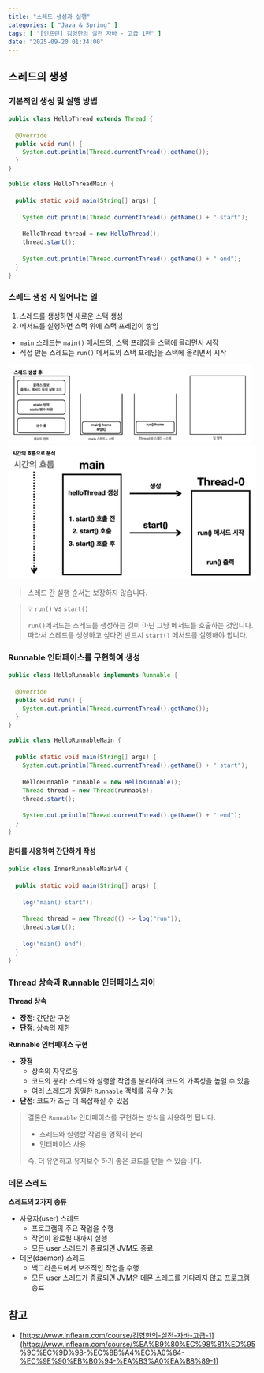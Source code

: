 ```yaml
---
title: "스레드 생성과 실행"
categories: [ "Java & Spring" ]
tags: [ "[인프런] 김영한의 실전 자바 - 고급 1편" ]
date: "2025-09-20 01:34:00"
---
```


## 스레드의 생성

### 기본적인 생성 및 실행 방법

```java
public class HelloThread extends Thread {

  @Override
  public void run() {
    System.out.println(Thread.currentThread().getName());
  }
}
```

```java
public class HelloThreadMain {

  public static void main(String[] args) {

    System.out.println(Thread.currentThread().getName() + " start");

    HelloThread thread = new HelloThread();
    thread.start();

    System.out.println(Thread.currentThread().getName() + " end");
  }
}
```

### 스레드 생성 시 일어나는 일

1. 스레드를 생성하면 새로운 스택 생성
2. 메서드를 실행하면 스택 위에 스택 프레임이 쌓임

- `main` 스레드는 `main()` 메서드의, 스택 프레임을 스택에 올리면서 시작
- 직접 만든 스레드는 `run()` 메서드의 스택 프레임을 스택에 올리면서 시작

![](/assets/img/posts/2025/09/2025-09-20-스레드-생성과-실행/670998827351000.png)
![](/assets/img/posts/2025/09/2025-09-20-스레드-생성과-실행/671006454535000.png)

> 스레드 간 실행 순서는 보장하지 않습니다.

> 💡 `run()` vs `start()`
>
> `run()`메서드는 스레드를 생성하는 것이 아닌 그냥 메서드를 호출하는 것입니다. 따라서 스레드를 생성하고 싶다면 반드시 `start()` 메서드를 실행해야 합니다.

### Runnable 인터페이스를 구현하여 생성

```java
public class HelloRunnable implements Runnable {

  @Override
  public void run() {
    System.out.println(Thread.currentThread().getName());
  }
}
```

```java
public class HelloRunnableMain {

  public static void main(String[] args) {
    System.out.println(Thread.currentThread().getName() + " start");

    HelloRunnable runnable = new HelloRunnable();
    Thread thread = new Thread(runnable);
    thread.start();

    System.out.println(Thread.currentThread().getName() + " end");
  }
}
```

#### 람다를 사용하여 간단하게 작성

```java
public class InnerRunnableMainV4 {

  public static void main(String[] args) {

    log("main() start");

    Thread thread = new Thread(() -> log("run"));
    thread.start();

    log("main() end");
  }
}
```

### Thread 상속과 Runnable 인터페이스 차이

**Thread 상속**

- **장점**: 간단한 구현
- **단점**: 상속의 제한

**Runnable 인터페이스 구현**

- **장점**
  - 상속의 자유로움
  - 코드의 분리: 스레드와 실행할 작업을 분리하여 코드의 가독성을 높일 수 있음
  - 여러 스레드가 동일한 `Runnable` 객체를 공유 가능
- **단점**: 코드가 조금 더 복잡해질 수 있음

> 결론은 `Runnable` 인터페이스를 구현하는 방식을 사용하면 됩니다.
>
> - 스레드와 실행할 작업을 명확히 분리
> - 인터페이스 사용
>
> 즉, 더 유연하고 유지보수 하기 좋은 코드를 만들 수 있습니다.

### 데몬 스레드

**스레드의 2가지 종류**

- 사용자(user) 스레드
  - 프로그램의 주요 작업을 수행
  - 작업이 완료될 때까지 실행
  - 모든 user 스레드가 종료되면 JVM도 종료
- 데몬(daemon) 스레드
  - 백그라운드에서 보조적인 작업을 수행
  - 모든 user 스레드가 종료되면 JVM은 데몬 스레드를 기다리지 않고 프로그램 종료

## 참고

- [https://www.inflearn.com/course/김영한의-실전-자바-고급-1](https://www.inflearn.com/course/%EA%B9%80%EC%98%81%ED%95%9C%EC%9D%98-%EC%8B%A4%EC%A0%84-%EC%9E%90%EB%B0%94-%EA%B3%A0%EA%B8%89-1)
